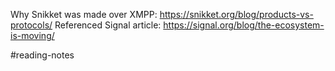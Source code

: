 Why Snikket was made over XMPP: https://snikket.org/blog/products-vs-protocols/
Referenced Signal article: https://signal.org/blog/the-ecosystem-is-moving/

#reading-notes